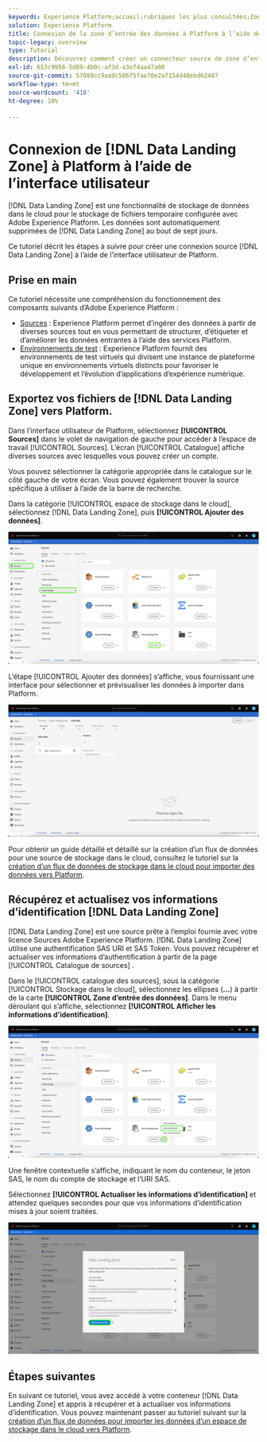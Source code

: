 ```yaml
---
keywords: Experience Platform;accueil;rubriques les plus consultées;Zone d’entrée des données;zone d’entrée des données
solution: Experience Platform
title: Connexion de la zone d’entrée des données à Platform à l’aide de l’interface utilisateur
topic-legacy: overview
type: Tutorial
description: Découvrez comment créer un connecteur source de zone d’entrée de données à l’aide de l’interface utilisateur de Platform.
exl-id: 653c9958-5d89-4b0c-af3d-a3e74aa47a08
source-git-commit: 57089cc9aa9c586f5fae70e2a7154d48ebd62447
workflow-type: tm+mt
source-wordcount: '418'
ht-degree: 10%

---
```


# Connexion de [!DNL Data Landing Zone] à Platform à l’aide de l’interface utilisateur

[!DNL Data Landing Zone] est une fonctionnalité de stockage de données dans le cloud pour le stockage de fichiers temporaire configurée avec Adobe Experience Platform. Les données sont automatiquement supprimées de [!DNL Data Landing Zone] au bout de sept jours.

Ce tutoriel décrit les étapes à suivre pour créer une connexion source [!DNL Data Landing Zone] à l’aide de l’interface utilisateur de Platform.

## Prise en main

Ce tutoriel nécessite une compréhension du fonctionnement des composants suivants d’Adobe Experience Platform :

* [Sources](../../../../home.md) : Experience Platform permet d’ingérer des données à partir de diverses sources tout en vous permettant de structurer, d’étiqueter et d’améliorer les données entrantes à l’aide des services Platform.
* [Environnements de test](../../../../../sandboxes/home.md) : Experience Platform fournit des environnements de test virtuels qui divisent une instance de plateforme unique en environnements virtuels distincts pour favoriser le développement et l’évolution d’applications d’expérience numérique.

## Exportez vos fichiers de [!DNL Data Landing Zone] vers Platform.

Dans l’interface utilisateur de Platform, sélectionnez **[!UICONTROL Sources]** dans le volet de navigation de gauche pour accéder à l’espace de travail [!UICONTROL Sources]. L’écran [!UICONTROL Catalogue] affiche diverses sources avec lesquelles vous pouvez créer un compte.

Vous pouvez sélectionner la catégorie appropriée dans le catalogue sur le côté gauche de votre écran. Vous pouvez également trouver la source spécifique à utiliser à l’aide de la barre de recherche.

Dans la catégorie [!UICONTROL espace de stockage dans le cloud], sélectionnez [!DNL Data Landing Zone], puis **[!UICONTROL Ajouter des données]**.

![catalogue](../../../../images/tutorials/create/dlz/catalog.png)

L’étape [!UICONTROL Ajouter des données] s’affiche, vous fournissant une interface pour sélectionner et prévisualiser les données à importer dans Platform.

![add-data](../../../../images/tutorials/create/dlz/add-data.png)

Pour obtenir un guide détaillé et détaillé sur la création d’un flux de données pour une source de stockage dans le cloud, consultez le tutoriel sur la [création d’un flux de données de stockage dans le cloud pour importer des données vers Platform](../../dataflow/batch/cloud-storage.md).

## Récupérez et actualisez vos informations d’identification [!DNL Data Landing Zone]

[!DNL Data Landing Zone] est une source prête à l’emploi fournie avec votre licence Sources Adobe Experience Platform. [!DNL Data Landing Zone] utilise une authentification SAS URI et SAS Token. Vous pouvez récupérer et actualiser vos informations d’authentification à partir de la page [!UICONTROL Catalogue de sources] .

Dans le [!UICONTROL catalogue des sources], sous la catégorie [!UICONTROL Stockage dans le cloud], sélectionnez les ellipses (**...**) à partir de la carte **[!UICONTROL Zone d’entrée des données]**. Dans le menu déroulant qui s’affiche, sélectionnez **[!UICONTROL Afficher les informations d’identification]**.

![Options](../../../../images/tutorials/create/dlz/options.png)

Une fenêtre contextuelle s’affiche, indiquant le nom du conteneur, le jeton SAS, le nom du compte de stockage et l’URI SAS.

Sélectionnez **[!UICONTROL Actualiser les informations d’identification]** et attendez quelques secondes pour que vos informations d’identification mises à jour soient traitées.

![view-credentials](../../../../images/tutorials/create/dlz/credentials.png)

## Étapes suivantes

En suivant ce tutoriel, vous avez accédé à votre conteneur [!DNL Data Landing Zone] et appris à récupérer et à actualiser vos informations d’identification. Vous pouvez maintenant passer au tutoriel suivant sur la [création d’un flux de données pour importer les données d’un espace de stockage dans le cloud vers Platform](../../dataflow/batch/cloud-storage.md).
